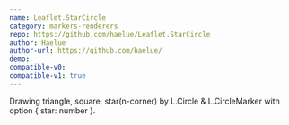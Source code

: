 ```yaml
---
name: Leaflet.StarCircle
category: markers-renderers
repo: https://github.com/haelue/Leaflet.StarCircle
author: Haelue
author-url: https://github.com/haelue/
demo:
compatible-v0:
compatible-v1: true
---
```


Drawing triangle, square, star(n-corner) by L.Circle & L.CircleMarker with option { star: number }.
